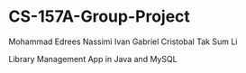 # CS-157A-Group-Project
Mohammad Edrees Nassimi
Ivan Gabriel Cristobal
Tak Sum Li

Library Management App in Java and MySQL
